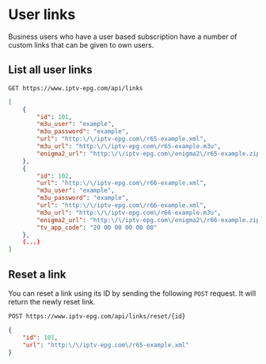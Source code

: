 # User links

Business users who have a user based subscription have a number of custom links that can be given to own users. 

## List all user links

`GET https://www.iptv-epg.com/api/links`

```json
[
	{
		"id": 101,
		"m3u_user": "example",
		"m3u_password": "example",
		"url": "http:\/\/iptv-epg.com\/r65-example.xml",
		"m3u_url": "http:\/\/iptv-epg.com\/r65-example.m3u",
		"enigma2_url": "http:\/\/iptv-epg.com\/enigma2\/r65-example.zip"
	},
	{
		"id": 102,
		"url": "http:\/\/iptv-epg.com\/r66-example.xml",
		"m3u_user": "example",
		"m3u_password": "example",
		"url": "http:\/\/iptv-epg.com\/r66-example.xml",
		"m3u_url": "http:\/\/iptv-epg.com\/r66-example.m3u",
		"enigma2_url": "http:\/\/iptv-epg.com\/enigma2\/r66-example.zip",
		"tv_app_code": "20 00 00 00 00 00"
	},
    (...)
]
```

## Reset a link

You can reset a link using its ID by sending the following `POST` request. It will return the newly reset link.

`POST https://www.iptv-epg.com/api/links/reset/{id}`

```json
{
    "id": 101,
    "url": "http:\/\/iptv-epg.com\/r65-example.xml"
}
```
